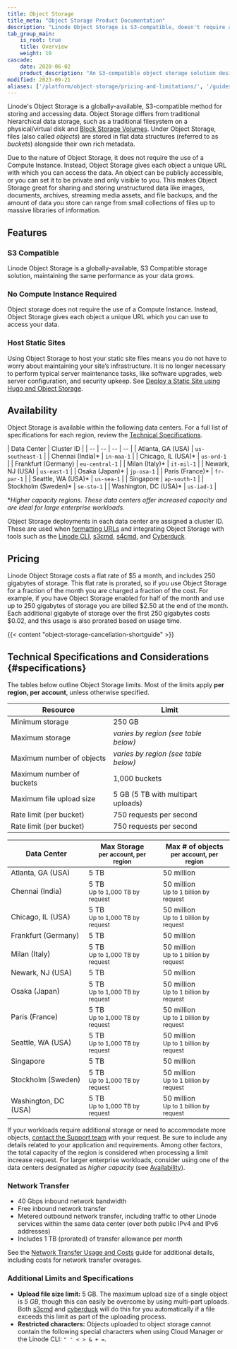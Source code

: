 ```yaml
---
title: Object Storage
title_meta: "Object Storage Product Documentation"
description: "Linode Object Storage is S3-compatible, doesn't require a Linode, and allows you to host static sites."
tab_group_main:
    is_root: true
    title: Overview
    weight: 10
cascade:
    date: 2020-06-02
    product_description: "An S3-compatible object storage solution designed to store, manage, and access unstructured data in the cloud."
modified: 2023-09-21
aliases: ['/platform/object-storage/pricing-and-limitations/', '/guides/pricing-and-limitations','/products/storage/object-storage/guides/enable/']
---
```


Linode's Object Storage is a globally-available, S3-compatible method for storing and accessing data. Object Storage differs from traditional hierarchical data storage, such as a traditional filesystem on a physical/virtual disk and [Block Storage Volumes](/docs/products/storage/block-storage/). Under Object Storage, files (also called *objects*) are stored in flat data structures (referred to as *buckets*) alongside their own rich metadata.

Due to the nature of Object Storage, it does not require the use of a Compute Instance. Instead, Object Storage gives each object a unique URL with which you can access the data. An object can be publicly accessible, or you can set it to be private and only visible to you. This makes Object Storage great for sharing and storing unstructured data like images, documents, archives, streaming media assets, and file backups, and the amount of data you store can range from small collections of files up to massive libraries of information.

## Features

### S3 Compatible

Linode Object Storage is a globally-available, S3 Compatible storage solution, maintaining the same performance as your data grows.

### No Compute Instance Required

Object storage does not require the use of a Compute Instance. Instead, Object Storage gives each object a unique URL which you can use to access your data.

### Host Static Sites

Using Object Storage to host your static site files means you do not have to worry about maintaining your site’s infrastructure. It is no longer necessary to perform typical server maintenance tasks, like software upgrades, web server configuration, and security upkeep. See [Deploy a Static Site using Hugo and Object Storage](/docs/guides/host-static-site-object-storage/).

## Availability

Object Storage is available within the following data centers. For a full list of specifications for each region, review the [Technical Specifications](#specifications).

| Data Center | Cluster ID |
| -- | -- | -- | -- |
| Atlanta, GA (USA) | `us-southeast-1` |
| Chennai (India)\* | `in-maa-1` |
| Chicago, IL (USA)\* | `us-ord-1` |
| Frankfurt (Germany) | `eu-central-1` |
| Milan (Italy)\* | `it-mil-1` |
| Newark, NJ (USA) | `us-east-1` |
| Osaka (Japan)\* | `jp-osa-1` |
| Paris (France)\* | `fr-par-1` |
| Seattle, WA (USA)\* | `us-sea-1` |
| Singapore | `ap-south-1` |
| Stockholm (Sweden)\* | `se-sto-1` |
| Washington, DC (USA)\* | `us-iad-1` |

\**Higher capacity regions. These data centers offer increased capacity and are ideal for large enterprise workloads.*

Object Storage deployments in each data center are assigned a cluster ID. These are used when [formatting URLs](/docs/products/storage/object-storage/guides/urls/) and integrating Object Storage with tools such as the [Linode CLI](/docs/products/storage/object-storage/guides/linode-cli/), [s3cmd](/docs/products/storage/object-storage/guides/s3cmd/), [s4cmd](/docs/products/storage/object-storage/guides/s4cmd/), and [Cyberduck](/docs/products/storage/object-storage/guides/cyberduck/).

## Pricing

Linode Object Storage costs a flat rate of $5 a month, and includes 250 gigabytes of storage. This flat rate is prorated, so if you use Object Storage for a fraction of the month you are charged a fraction of the cost. For example, if you have Object Storage enabled for half of the month and use up to 250 gigabytes of storage you are billed $2.50 at the end of the month. Each additional gigabyte of storage over the first 250 gigabytes costs $0.02, and this usage is also prorated based on usage time.

{{< content "object-storage-cancellation-shortguide" >}}

## Technical Specifications and Considerations {#specifications}

The tables below outline Object Storage limits. Most of the limits apply **per region, per account**, unless otherwise specified.

| Resource | Limit |
| -- | -- |
| Minimum storage | 250 GB |
| Maximum storage | *varies by region (see table below)* |
| Maximum number of objects | *varies by region (see table below)* |
| Maximum number of buckets | 1,000 buckets |
| Maximum file upload size | 5 GB (5 TB with multipart uploads) |
| Rate limit (per bucket) | 750 requests per second |
| Rate limit (per bucket) | 750 requests per second |


| Data Center | Max Storage<br><small>per account, per region</small> | Max # of objects<br><small>per account, per region</small> |
| -- | -- | -- |
| Atlanta, GA (USA) | 5 TB | 50 million |
| Chennai (India) | 5 TB<br><small>Up to 1,000 TB by request</small> | 50 million<br><small>Up to 1 billion by request</small> |
| Chicago, IL (USA) | 5 TB<br><small>Up to 1,000 TB by request</small> | 50 million<br><small>Up to 1 billion by request</small> |
| Frankfurt (Germany) | 5 TB | 50 million |
| Milan (Italy) | 5 TB<br><small>Up to 1,000 TB by request</small> | 50 million<br><small>Up to 1 billion by request</small> |
| Newark, NJ (USA) | 5 TB | 50 million |
| Osaka (Japan) | 5 TB<br><small>Up to 1,000 TB by request</small> | 50 million<br><small>Up to 1 billion by request</small> |
| Paris (France) | 5 TB<br><small>Up to 1,000 TB by request</small> | 50 million<br><small>Up to 1 billion by request</small> |
| Seattle, WA (USA) | 5 TB<br><small>Up to 1,000 TB by request</small> | 50 million<br><small>Up to 1 billion by request</small> |
| Singapore | 5 TB | 50 million |
| Stockholm (Sweden) | 5 TB<br><small>Up to 1,000 TB by request</small> | 50 million<br><small>Up to 1 billion by request</small> |
| Washington, DC (USA) | 5 TB<br><small>Up to 1,000 TB by request</small> | 50 million<br><small>Up to 1 billion by request</small> |

If your workloads require additional storage or need to accommodate more objects, [contact the Support team](https://www.linode.com/support/) with your request. Be sure to include any details related to your application and requirements. Among other factors, the total capacity of the region is considered when processing a limit increase request. For larger enterprise workloads, consider using one of the data centers designated as *higher capacity* (see [Availability](#availability)).

### Network Transfer

- 40 Gbps inbound network bandwidth
- Free inbound network transfer
- Metered outbound network transfer, including traffic to other Linode services within the same data center (over both public IPv4 and IPv6 addresses)
- Includes 1 TB (prorated) of transfer allowance per month

See the [Network Transfer Usage and Costs](/docs/products/platform/get-started/guides/network-transfer/) guide for additional details, including costs for network transfer overages.

### Additional Limits and Specifications

- **Upload file size limit:** 5 GB. The maximum upload size of a single object is *5 GB*, though this can easily be overcome by using multi-part uploads. Both [s3cmd](/docs/products/storage/object-storage/guides/s3cmd/) and [cyberduck](/docs/products/storage/object-storage/guides/cyberduck/) will do this for you automatically if a file exceeds this limit as part of the uploading process.
- **Restricted characters:** Objects uploaded to object storage cannot contain the following special characters when using Cloud Manager or the Linode CLI: `" ' < > & + =`.
